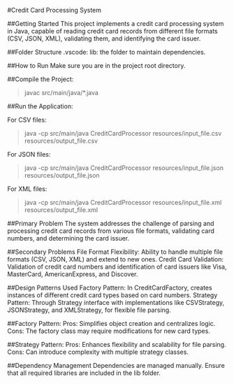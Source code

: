 #Credit Card Processing System

##Getting Started
This project implements a credit card processing system in Java, capable of reading credit card records from different file formats (CSV, JSON, XML), validating them, and identifying the card issuer.

##Folder Structure
.vscode: 
lib: the folder to maintain dependencies.

##How to Run
Make sure you are in the project root directory.

##Compile the Project:
>javac src/main/java/*.java

##Run the Application:

For CSV files:
>java -cp src/main/java CreditCardProcessor resources/input_file.csv resources/output_file.csv

For JSON files:
>java -cp src/main/java CreditCardProcessor resources/input_file.json resources/output_file.json

For XML files:
>java -cp src/main/java CreditCardProcessor resources/input_file.xml resources/output_file.xml

##Primary Problem
The system addresses the challenge of parsing and processing credit card records from various file formats, validating card numbers, and determining the card issuer.

##Secondary Problems
File Format Flexibility: Ability to handle multiple file formats (CSV, JSON, XML) and extend to new ones.
Credit Card Validation: Validation of credit card numbers and identification of card issuers like Visa, MasterCard, AmericanExpress, and Discover.

##Design Patterns Used
Factory Pattern: In CreditCardFactory, creates instances of different credit card types based on card numbers.
Strategy Pattern: Through Strategy interface with implementations like CSVStrategy, JSONStrategy, and XMLStrategy, for flexible file parsing.

##Factory Pattern:
Pros: Simplifies object creation and centralizes logic.
Cons: The factory class may require modifications for new card types.

##Strategy Pattern:
Pros: Enhances flexibility and scalability for file parsing.
Cons: Can introduce complexity with multiple strategy classes.

##Dependency Management
Dependencies are managed manually. Ensure that all required libraries are included in the lib folder.